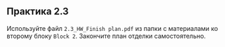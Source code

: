 ## Практика 2.3

Используйте файл `2.3_HW_Finish plan.pdf` из папки с материалами ко второму блоку `Block 2`. Закончите план отделки самостоятельно.
